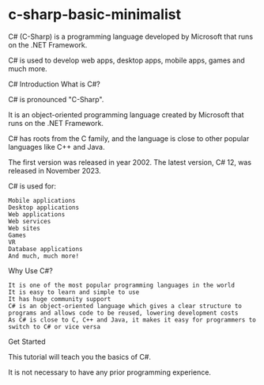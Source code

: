 # c-sharp-basic-minimalist

C# (C-Sharp) is a programming language developed by Microsoft that runs on the .NET Framework.

C# is used to develop web apps, desktop apps, mobile apps, games and much more.



C# Introduction
What is C#?

C# is pronounced "C-Sharp".

It is an object-oriented programming language created by Microsoft that runs on the .NET Framework.

C# has roots from the C family, and the language is close to other popular languages like C++ and Java.

The first version was released in year 2002. The latest version, C# 12, was released in November 2023.

C# is used for:

    Mobile applications
    Desktop applications
    Web applications
    Web services
    Web sites
    Games
    VR
    Database applications
    And much, much more!

Why Use C#?

    It is one of the most popular programming languages in the world
    It is easy to learn and simple to use
    It has huge community support
    C# is an object-oriented language which gives a clear structure to programs and allows code to be reused, lowering development costs
    As C# is close to C, C++ and Java, it makes it easy for programmers to switch to C# or vice versa

Get Started

This tutorial will teach you the basics of C#.

It is not necessary to have any prior programming experience.




